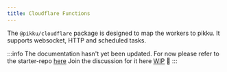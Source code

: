 ```yaml
---
title: Cloudflare Functions
---
```


The `@pikku/cloudflare` package is designed to map the workers to pikku. It supports websocket, HTTP and scheduled tasks.


:::info
The documentation hasn't yet been updated. For now please refer to the starter-repo [here](https://github.com/pikku/workspace-starter/tree/master/backends/cloudflare)
Join the discussion for it here [WIP](https://github.com/pikku/pikku.io/issues/48)
 🚧
:::